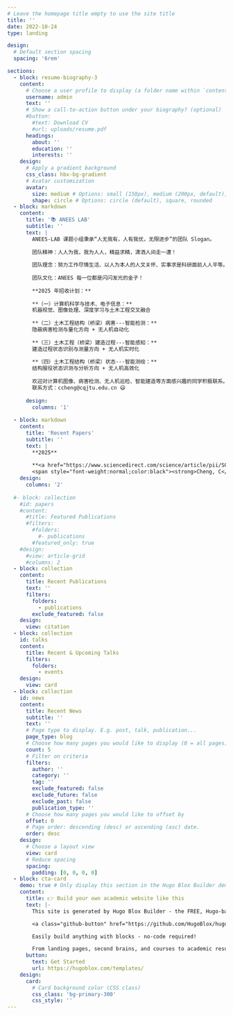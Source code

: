 ```yaml
---
# Leave the homepage title empty to use the site title
title: ''
date: 2022-10-24
type: landing

design:
  # Default section spacing
  spacing: '6rem'

sections:
  - block: resume-biography-3
    content:
      # Choose a user profile to display (a folder name within `content/authors/`)
      username: admin
      text: ''
      # Show a call-to-action button under your biography? (optional)
      #button:
        #text: Download CV
        #url: uploads/resume.pdf
      headings:
        about: ''
        education: ''
        interests: ''
    design:
      # Apply a gradient background
      css_class: hbx-bg-gradient
      # Avatar customization
      avatar:
        size: medium # Options: small (150px), medium (200px, default), large (320px), xl (400px), xxl (500px)
        shape: circle # Options: circle (default), square, rounded
  - block: markdown
    content:
      title: '📚 ANEES LAB'
      subtitle: ''
      text: |
        ANEES-LAB 课题小组秉承“人无我有，人有我优，无限进步”的团队 Slogan。
        
        团队精神：人人为我，我为人人，精益求精，潇洒人间走一遭！
        
        团队理念：努力工作尽情生活、以人为本人的人文关怀、实事求是科研面前人人平等。
        
        团队文化：ANEES 每一位都是闪闪发光的金子！
        
        **2025 年招收计划：**
        
        **（一）计算机科学与技术、电子信息：**  
        机器视觉、图像处理、深度学习与土木工程交叉融合  
        
        **（二）土木工程结构（桥梁）病害---智能检测：**  
        隐蔽病害检测与量化方向 + 无人机自动化  
        
        **（三）土木工程（桥梁）建造过程---智能感知：**  
        建造过程状态识别与测量方向 + 无人机实时化  
        
        **（四）土木工程结构（桥梁）状态---智能测绘：**  
        结构服役状态识测与分析方向 + 无人机高效化  
        
        欢迎对计算机图像、病害检测、无人机巡检、智能建造等方面感兴趣的同学积极联系。鼓励有计算机编程基础或对此感兴趣的同学积极联系！  
        联系方式：ccheng@cqjtu.edu.cn 😃
      
      design:
        columns: '1'
    
  - block: markdown
    content:
      title: 'Recent Papers'
      subtitle: ''
      text: |
        **2025**
    
        **<a href="https://www.sciencedirect.com/science/article/pii/S0926580525002675?via%3Dihub" style="color:#436CC8;font-weight:bold">Real-time in-tube concrete level tracking during concrete-filled steel tubular arch bridge construction using infrared thermography and computer vision.</a>**  
        <span style="font-weight:normal;color:black"><strong>Cheng, C</strong>, J. Yu, Z. Xiang, S. Wang, H. Cai, J. Zhou, H.</span> <span style="color:#932C2C">Automation in Construction, 175: 106227.</span> <span style="color:#7030A0">（SCI 一区 TOP 期刊）</span>
    design:
      columns: '2'
    
  #- block: collection
    #id: papers
    #content:
      #title: Featured Publications
      #filters:
        #folders:
          #- publications
        #featured_only: true
    #design:
      #view: article-grid
      #columns: 2
  - block: collection
    content:
      title: Recent Publications
      text: ''
      filters:
        folders:
          - publications
        exclude_featured: false
    design:
      view: citation
  - block: collection
    id: talks
    content:
      title: Recent & Upcoming Talks
      filters:
        folders:
          - events
    design:
      view: card
  - block: collection
    id: news
    content:
      title: Recent News
      subtitle: ''
      text: ''
      # Page type to display. E.g. post, talk, publication...
      page_type: blog
      # Choose how many pages you would like to display (0 = all pages)
      count: 5
      # Filter on criteria
      filters:
        author: ''
        category: ''
        tag: ''
        exclude_featured: false
        exclude_future: false
        exclude_past: false
        publication_type: ''
      # Choose how many pages you would like to offset by
      offset: 0
      # Page order: descending (desc) or ascending (asc) date.
      order: desc
    design:
      # Choose a layout view
      view: card
      # Reduce spacing
      spacing:
        padding: [0, 0, 0, 0]
  - block: cta-card
    demo: true # Only display this section in the Hugo Blox Builder demo site
    content:
      title: 👉 Build your own academic website like this
      text: |-
        This site is generated by Hugo Blox Builder - the FREE, Hugo-based open source website builder trusted by 250,000+ academics like you.

        <a class="github-button" href="https://github.com/HugoBlox/hugo-blox-builder" data-color-scheme="no-preference: light; light: light; dark: dark;" data-icon="octicon-star" data-size="large" data-show-count="true" aria-label="Star HugoBlox/hugo-blox-builder on GitHub">Star</a>

        Easily build anything with blocks - no-code required!

        From landing pages, second brains, and courses to academic resumés, conferences, and tech blogs.
      button:
        text: Get Started
        url: https://hugoblox.com/templates/
    design:
      card:
        # Card background color (CSS class)
        css_class: 'bg-primary-300'
        css_style: ''
---
```

  
